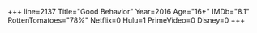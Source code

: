 +++
line=2137
Title="Good Behavior"
Year=2016
Age="16+"
IMDb="8.1"
RottenTomatoes="78%"
Netflix=0
Hulu=1
PrimeVideo=0
Disney=0
+++


